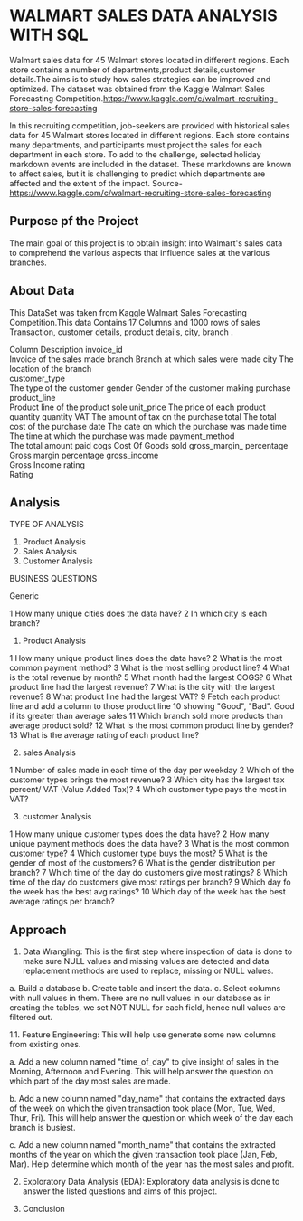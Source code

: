 ﻿
# WALMART SALES DATA ANALYSIS WITH SQL

Walmart sales data for 45 Walmart stores located in different regions. Each store contains a number of departments,product details,customer details.The aims is to study how sales strategies can be improved and optimized. The dataset was obtained from the Kaggle Walmart Sales Forecasting Competition.https://www.kaggle.com/c/walmart-recruiting-store-sales-forecasting

In this recruiting competition, job-seekers are provided with historical sales data for 45 Walmart stores located in different regions. Each store contains many departments, and participants must project the sales for each department in each store. To add to the challenge, selected holiday markdown events are included in the dataset. These markdowns are known to affect sales, but it is challenging to predict which departments are affected and the extent of the impact. Source-https://www.kaggle.com/c/walmart-recruiting-store-sales-forecasting
## Purpose pf the Project
The main goal of this project is to obtain insight into Walmart's sales data to comprehend the various aspects that influence sales at the various branches.
## About Data
This DataSet was taken from Kaggle Walmart Sales Forecasting Competition.This data Contains  17 Columns and 1000 rows of sales Transaction, customer details, product details, city, branch .


ColumnDescriptioninvoice_id      Invoice of the sales madebranchBranch at which sales were madecityThe location of the branch    customer_type   The type of the customergenderGender of the customer making purchaseproduct_line    Product line of the product soleunit_priceThe price of each productquantityquantityVATThe amount of tax on the purchasetotalThe total cost of the purchasedateThe date on which the purchase was madetimeThe time at which the purchase was madepayment_method  The total amount paidcogsCost Of Goods soldgross_margin_
percentageGross margin percentagegross_income    Gross Incomerating          Rating

## Analysis 
TYPE OF ANALYSIS
1. Product Analysis
2. Sales Analysis
3. Customer Analysis


BUSINESS QUESTIONS

Generic 

1 How many unique cities does the data have?
2 In which city is each branch?

1. Product Analysis

1 How many unique product lines does the data have?
2 What is the most common payment method?
3 What is the most selling product line?
4 What is the total revenue by month?
5 What month had the largest COGS?
6 What product line had the largest revenue?
7 What is the city with the largest revenue?
8 What product line had the largest VAT?
9 Fetch each product line and add a column to those product line 10 showing "Good", "Bad". Good if its greater than average sales
11 Which branch sold more products than average product sold?
12 What is the most common product line by gender?
13 What is the average rating of each product line?

2. sales Analysis

1 Number of sales made in each time of the day per weekday
2 Which of the customer types brings the most revenue?
3 Which city has the largest tax percent/ VAT (Value Added Tax)?
4 Which customer type pays the most in VAT?

3. customer Analysis

1 How many unique customer types does the data have?
2 How many unique payment methods does the data have?
3 What is the most common customer type?
4 Which customer type buys the most?
5 What is the gender of most of the customers?
6 What is the gender distribution per branch?
7 Which time of the day do customers give most ratings?
8 Which time of the day do customers give most ratings per branch?
9 Which day fo the week has the best avg ratings?
10 Which day of the week has the best average ratings per branch?

## Approach 
1. Data Wrangling: This is the first step where inspection of data is done to make sure NULL values and missing values are detected and data replacement methods are used to replace, missing or NULL values.

a. Build a database
b. Create table and insert the data.
c. Select columns with null values in them. There are no null values in our database as in creating the tables, we set NOT NULL for each field, hence null values are filtered out.

1.1. Feature Engineering: This will help use generate some new columns from existing ones.

a. Add a new column named "time_of_day" to give insight of sales in the Morning, Afternoon and Evening. This will help answer the question on which part of the day most sales are made.

b. Add a new column named "day_name" that contains the extracted days of the week on which the given transaction took place (Mon, Tue, Wed, Thur, Fri). This will help answer the question on which week of the day each branch is busiest.

c. Add a new column named "month_name" that contains the extracted months of the year on which the given transaction took place (Jan, Feb, Mar). Help determine which month of the year has the most sales and profit.

2. Exploratory Data Analysis (EDA): Exploratory data analysis is  done to answer the listed questions and aims of this project.

3. Conclusion
